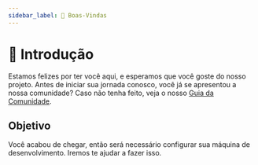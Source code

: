 ```yaml
---
sidebar_label: 🤗 Boas-Vindas
---
```


# 🤗 Introdução

Estamos felizes por ter você aqui, e esperamos que você goste do nosso projeto. Antes de iniciar sua jornada conosco, você já se apresentou a nossa comunidade? Caso não tenha feito, veja o nosso [Guia da Comunidade](/community).

## Objetivo

Você acabou de chegar, então será necessário configurar sua máquina de desenvolvimento. Iremos te ajudar a fazer isso.
